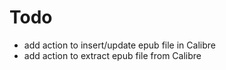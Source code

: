 # Todo

* add action to insert/update epub file in Calibre
* add action to extract epub file from Calibre
